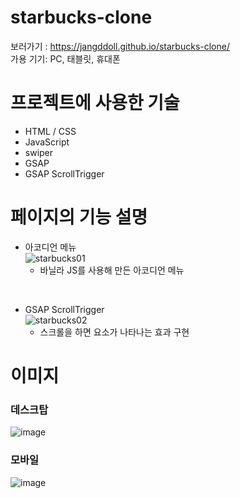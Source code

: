 # starbucks-clone
보러가기 : https://jangddoll.github.io/starbucks-clone/<br>
가용 기기: PC, 태블릿, 휴대폰

# 프로젝트에 사용한 기술
* HTML / CSS
* JavaScript
* swiper
* GSAP
* GSAP ScrollTrigger

# 페이지의 기능 설명
* 아코디언 메뉴<br>
  ![starbucks01](https://github.com/jangddoll/starbucks-clone/assets/145321198/19bb3ed5-8b1e-4645-89d0-101edda270a7)
  * 바닐라 JS를 사용해 만든 아코디언 메뉴
<br>

* GSAP ScrollTrigger<br>
  ![starbucks02](https://github.com/jangddoll/starbucks-clone/assets/145321198/615d2859-40fe-4459-a926-f69a7c5cbda4)
  * 스크롤을 하면 요소가 나타나는 효과 구현
 
# 이미지

### 데스크탑
![image](https://github.com/jangddoll/starbucks-clone/assets/145321198/0b128775-ee98-4ed7-9220-eeaab32ad95d)

### 모바일
![image](https://github.com/jangddoll/starbucks-clone/assets/145321198/98be8ceb-930a-4902-a9c9-32ee332f7916)




